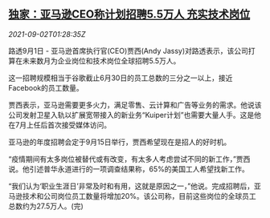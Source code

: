 <!--1630546262000-->
[独家：亚马逊CEO称计划招聘5.5万人 充实技术岗位](https://cn.reuters.com/article/amazon-ceo-job-tech-posts-0902-idCNKBS2FY03O)
------

<div><i>2021-09-02T01:28:35Z</i></div><p>路透9月1日 - 亚马逊首席执行官(CEO)贾西(Andy Jassy)对路透表示，该公司打算在未来数月为企业岗位和技术岗位全球招聘5.5万人。</p><p>这一招聘规模相当于谷歌截止6月30日的员工总数的三分之一以上，接近Facebook的员工数量。</p><p>贾西表示，亚马逊需要更多火力，满足零售、云计算和广告等业务的需求。他说该公司发射卫星入轨以扩展宽带接入的新业务“Kuiper计划”也需要大量人手。这是他在7月上任后首次接受媒体访问。</p><p>亚马逊的年度招聘会定于9月15日举行，贾西希望现在是招人的好时机。</p><p>“疫情期间有太多岗位被替代或有改变，有太多人考虑尝试不同的新工作，”贾西说。他引述普华永道进行的一项调查结果称，65%的美国工人希望找新工作。</p><p>“我们认为‘职业生涯日’非常及时和有用，这就是原因之一，”他说。完成招聘后，亚马逊技术和公司岗位员工数量将增加20%。该公司称，目前这些岗位的全球员工总数约为27.5万人。(完)</p>

